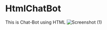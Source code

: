 # HtmlChatBot
This is Chat-Bot using HTML
![Screenshot (1)](https://user-images.githubusercontent.com/67259425/178975170-07b84af5-596a-4e05-8ec9-c936435c5854.png)

